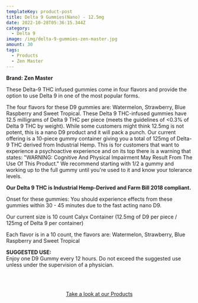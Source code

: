 ```yaml
---
templateKey: product-post
title: Delta 9 Gummies(Nano) - 12.5mg
date: 2022-10-28T05:36:15.344Z
category:
  - Delta 9
image: /img/delta-9-gummies-zen-master.jpg
amount: 30
tags:
  - Products
  - Zen Master
---
```

**B﻿rand: Zen Master**

These Delta-9 THC infused gummies come in four flavors and provide the option to use Delta 9 in one of the most popular forms. 

The four flavors for these D9 gummies are: Watermelon, Strawberry, Blue Raspberry and Sweet Tropical. These Delta 9 THC-infused gummies have 12.5 milligrams of Delta 9 THC per piece (meets the guidelines of <0.3% of Delta 9 THC by weight). While some customers might think 12.5mg is not potent, this is a nano D9 product and it will pack a punch. Our current offering is a 10-piece gummy container giving you a total of 125mg of Delta-9 THC derived from Industrial Hemp. This is for customers that want to experience a psychoactive experience and on its top there is a warning that states: "WARNING: Cognitive And Physical Impairment May Result From The Use Of This Product." We recommend starting with 1/2 a gummy and working up to the full gummy until you're used to it and know your tolerance levels.

**Our Delta 9 THC is Industrial Hemp-Derived and Farm Bill 2018 compliant.**

Onset for these gummies: You should experience effects from these gummies within 30 - 45 minutes due to the fast acting nano D9.

Our current size is 10 count Calyx Container (12.5mg of D9 per piece / 125mg of Delta 9 per container)

Each flavor is in a 10 count, the flavors are: Watermelon, Strawberry, Blue Raspberry and Sweet Tropical

**SUGGESTED USE:**\
Enjoy one D9 Gummy every 12 hours. Do not exceed the suggested use unless under the supervision of a physician.

<br><br>

<Center><a class="link-view-more-products" target="_blank" href="https://capitalamericanshaman.com/products">Take a look at our Products</a></Center>